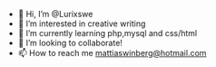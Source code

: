 - 👋 Hi, I’m @Lurixswe
- 👀 I’m interested in creative writing
- 🌱 I’m currently learning php,mysql and css/html
- 💞️ I’m looking to collaborate!
- 📫 How to reach me mattiaswinberg@hotmail.com

<!---
Lurixswe/Lurixswe is a ✨ special ✨ repository because its `README.md` (this file) appears on your GitHub profile.
You can click the Preview link to take a look at your changes.
--->
